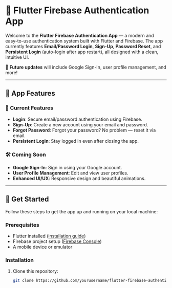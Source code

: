# 🔑 Flutter Firebase Authentication App

Welcome to the **Flutter Firebase Authentication App** — a modern and easy-to-use authentication system built with Flutter and Firebase. The app currently features **Email/Password Login**, **Sign-Up**, **Password Reset**, and **Persistent Login** (auto-login after app restart), all designed with a clean, intuitive UI. 

🚀 **Future updates** will include Google Sign-In, user profile management, and more!

---

## 📱 App Features

### 🌟 Current Features
- **Login**: Secure email/password authentication using Firebase.
- **Sign-Up**: Create a new account using your email and password.
- **Forgot Password**: Forgot your password? No problem — reset it via email.
- **Persistent Login**: Stay logged in even after closing the app.
  
### 🛠️ Coming Soon
- **Google Sign-In**: Sign in using your Google account.
- **User Profile Management**: Edit and view user profiles.
- **Enhanced UI/UX**: Responsive design and beautiful animations.

---

## 🚀 Get Started

Follow these steps to get the app up and running on your local machine:

### Prerequisites
- Flutter installed ([installation guide](https://flutter.dev/docs/get-started/install))
- Firebase project setup ([Firebase Console](https://console.firebase.google.com/))
- A mobile device or emulator

### Installation

1. Clone this repository:
   ```bash
   git clone https://github.com/yourusername/flutter-firebase-authentication-app.git
